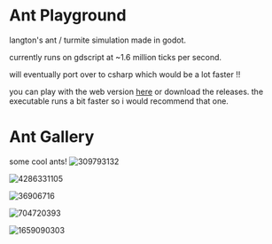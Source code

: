 # Ant Playground
langton's ant / turmite simulation made in godot.

currently runs on gdscript at ~1.6 million ticks per second.

will eventually port over to csharp which would be a lot faster !!

you can play with the web version [here](https://ant-playground.kziki.xyz/) or download the releases. the executable runs a bit faster so i would recommend that one.

# Ant Gallery
some cool ants!
![309793132](https://github.com/user-attachments/assets/4ed77180-0416-4af1-8c66-118049ccb3f5)

![4286331105](https://github.com/user-attachments/assets/7ab2f92a-c72b-437c-a3b1-5780a1a242b6)

![36906716](https://github.com/user-attachments/assets/c454fafc-6a59-4fcf-be14-825d47a154dd)

![704720393](https://github.com/user-attachments/assets/6246732f-3389-4d4c-ba66-c590a7a19d68)

![1659090303](https://github.com/user-attachments/assets/51f5ffdc-4a5c-4e7d-ab05-a6cebf610a94)
